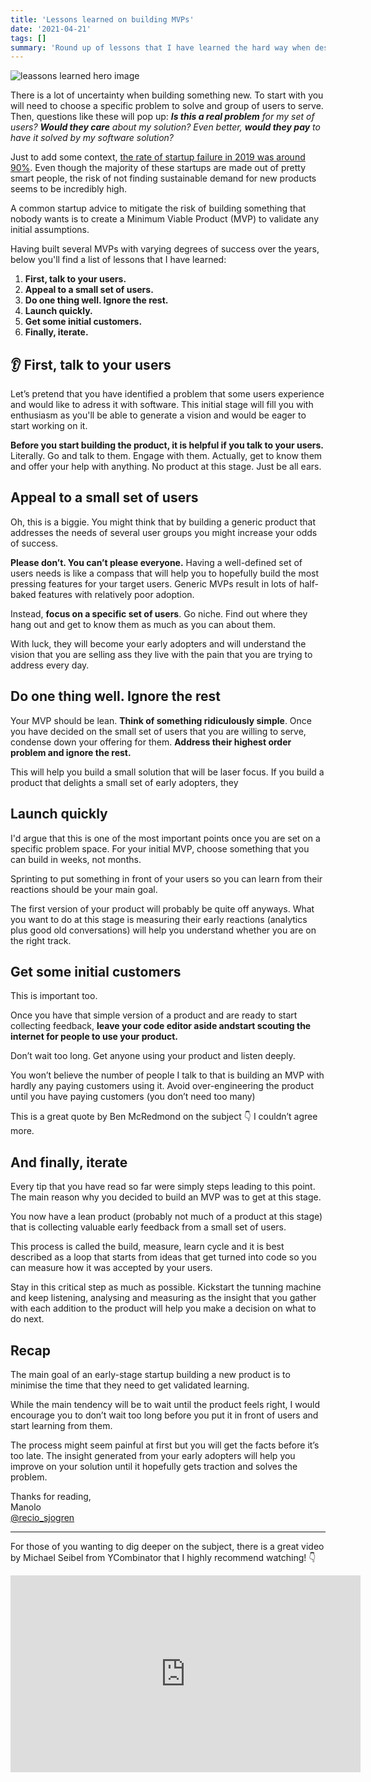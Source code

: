```yaml
---
title: 'Lessons learned on building MVPs'
date: '2021-04-21'
tags: []
summary: 'Round up of lessons that I have learned the hard way when designing and building Minumum Viable Products.'
---
```


![leassons learned hero image](/static/images/lessons-title.png)

There is a lot of uncertainty when building something new. To start with you will need to choose a specific problem to solve and group of users to serve. Then, questions like these will pop up: _**Is this a real problem** for my set of users? **Would they care** about my solution? Even better, **would they pay** to have it solved by my software solution?_

Just to add some context, [the rate of startup failure in 2019 was around 90%](https://www.investopedia.com/articles/personal-finance/040915/how-many-startups-fail-and-why.asp?utm_campaign=Weekly%20updates%20%E2%9A%A1%EF%B8%8F&utm_medium=email&utm_source=Revue%20newsletter). Even though the majority of these startups are made out of pretty smart people, the risk of not finding sustainable demand for new products seems to be incredibly high.

A common startup advice to mitigate the risk of building something that nobody wants is to create a Minimum Viable Product (MVP) to validate any initial assumptions.

Having built several MVPs with varying degrees of success over the years, below you'll find a list of lessons that I have learned:

1. **First, talk to your users.**
2. **Appeal to a small set of users.**
3. **Do one thing well. Ignore the rest.**
4. **Launch quickly.**
5. **Get some initial customers.**
6. **Finally, iterate.**

## 👂 First, talk to your users

Let’s pretend that you have identified a problem that some users experience and would like to adress it with software. This initial stage will fill you with enthusiasm as you'll be able to generate a vision and would be eager to start working on it.

**Before you start building the product, it is helpful if you talk to your users.** Literally. Go and talk to them. Engage with them. Actually, get to know them and offer your help with anything. No product at this stage. Just be all ears.

## Appeal to a small set of users

Oh, this is a biggie. You might think that by building a generic product that addresses the needs of several user groups you might increase your odds of success.

**Please don’t. You can’t please everyone.** Having a well-defined set of users needs is like a compass that will help you to hopefully build the most pressing features for your target users. Generic MVPs result in lots of half-baked features with relatively poor adoption.

Instead, **focus on a specific set of users**. Go niche. Find out where they hang out and get to know them as much as you can about them.

With luck, they will become your early adopters and will understand the vision that you are selling ass they live with the pain that you are trying to address every day.

## Do one thing well. Ignore the rest

Your MVP should be lean. **Think of something ridiculously simple**. Once you have decided on the small set of users that you are willing to serve, condense down your offering for them. **Address their highest order problem and ignore the rest.**

This will help you build a small solution that will be laser focus. If you build a product that delights a small set of early adopters, they

## Launch quickly

I'd argue that this is one of the most important points once you are set on a specific problem space. For your initial MVP, choose something that you can build in weeks, not months.

Sprinting to put something in front of your users so you can learn from their reactions should be your main goal.

The first version of your product will probably be quite off anyways. What you want to do at this stage is measuring their early reactions (analytics plus good old conversations) will help you understand whether you are on the right track.

## Get some initial customers

This is important too.

Once you have that simple version of a product and are ready to start collecting feedback, **leave your code editor aside andstart scouting the internet for people to use your product.**

Don’t wait too long. Get anyone using your product and listen deeply.

You won’t believe the number of people I talk to that is building an MVP with hardly any paying customers using it.
Avoid over-engineering the product until you have paying customers (you don’t need too many)

This is a great quote by Ben McRedmond on the subject 👇 I couldn’t agree more.

## And finally, iterate

Every tip that you have read so far were simply steps leading to this point. The main reason why you decided to build an MVP was to get at this stage.

You now have a lean product (probably not much of a product at this stage) that is collecting valuable early feedback from a small set of users.

This process is called the build, measure, learn cycle and it is best described as a loop that starts from ideas that get turned into code so you can measure how it was accepted by your users.

Stay in this critical step as much as possible. Kickstart the tunning machine and keep listening, analysing and measuring as the insight that you gather with each addition to the product will help you make a decision on what to do next.

## Recap

The main goal of an early-stage startup building a new product is to minimise the time that they need to get validated learning.

While the main tendency will be to wait until the product feels right, I would encourage you to don’t wait too long before you put it in front of users and start learning from them.

The process might seem painful at first but you will get the facts before it’s too late. The insight generated from your early adopters will help you improve on your solution until it hopefully gets traction and solves the problem.

Thanks for reading,  
Manolo  
[@recio_sjogren](https://twitter.com/recio_sjogren)

---

For those of you wanting to dig deeper on the subject, there is a great video by Michael Seibel from YCombinator that I highly recommend watching! 👇

<iframe
  width="560"
  height="315"
  src="https://www.youtube.com/embed/Sklc_fQBmcs"
  title="YouTube video player"
  frameBorder="0"
  allow="accelerometer; autoplay; clipboard-write; encrypted-media; gyroscope; picture-in-picture"
  allowFullScreen
/>

If you found the content from this post valuable, consider sharing it with friends, or subscribe if you haven’t already 🚀
